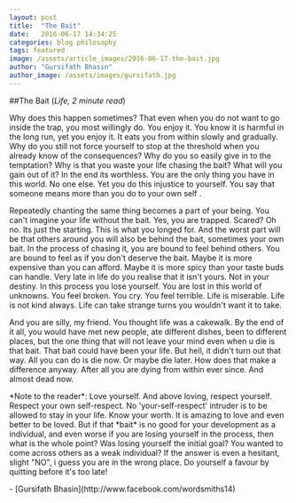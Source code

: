 ```yaml
---
layout: post
title:  "The Bait"
date:   2016-06-17 14:34:25
categories: blog philosophy
tags: featured
image: /assets/article_images/2016-06-17-the-bait.jpg
author: "Gursifath Bhasin"
author_image: /assets/images/gursifath.jpg
---
```


##The Bait
(*Life, 2 minute read*)
<p>Why does this happen sometimes? That even when you do not want to go inside the trap, you most willingly do. You enjoy it. You know it is harmful in the long run, yet you enjoy it. It eats you from within slowly and gradually. Why do you still not force yourself to stop at the threshold when you already know of the consequences? Why do you so easily give in to the temptation? Why is that you waste your life chasing the bait? What will you gain out of it? In the end its worthless. You are the only thing you have in this world. No one else. Yet you do this injustice to yourself. You say that someone means more than you do to your own self
.</p><p>Repeatedly chanting the same thing becomes a part of your being. You can't imagine your life without the bait. Yes, you are trapped. Scared? Oh no. Its just the starting. This is what you longed for. And the worst part will be that others around you will also be behind the bait, sometimes your own bait. In the process of chasing it, you are bound to feel behind others. You are bound to feel as if you don't deserve the bait. Maybe it is more expensive than you can afford. Maybe it is more spicy than your taste buds can handle. Very late in life do you realise that it isn't yours. Not in your destiny. In this process you lose yourself. You are lost in this world of unknowns. You feel broken. You cry. You feel terrible. Life is miserable. Life is not kind always. Life can take strange turns you wouldn't want it to take. </p><p>And you are silly, my friend. You thought life was a cakewalk. By the end of it all, you would have met new people, ate different dishes, been to different places, but the one thing that will not leave your mind even when u die is that bait. That bait could have been your life. But hell, it didn't turn out that way. All you can do is die now. Or maybe die later. How does that make a difference anyway. After all you are dying from within ever since. And almost dead now.</p>
<p>*Note to the reader*: Love yourself. And above loving, respect yourself. Respect your own self-respect. No 'your-self-respect' intruder is to be allowed to stay in your life. Know your worth. It is amazing to love and even better to be loved. But if that *bait* is no good for your development as a individual, and even worse if you are losing yourself in the process, then what is the whole point? Was losing yourself the initial goal? You wanted to come across others as a weak individual? If the answer is even a hesitant, slight "NO", i guess you are in the wrong place. Do yourself a favour by quitting before it's too late!</p>
- [Gursifath Bhasin](http://www.facebook.com/wordsmiths14)

